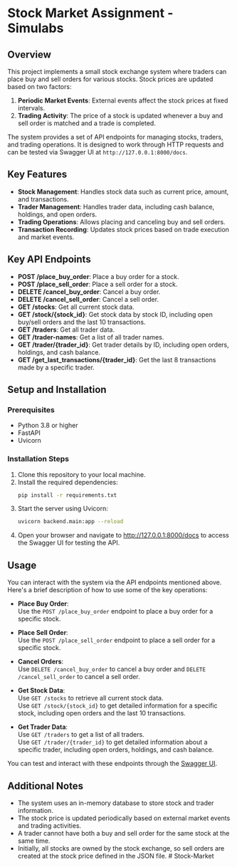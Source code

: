 # Stock Market Assignment - Simulabs

## Overview

This project implements a small stock exchange system where traders can place buy and sell orders for various stocks. Stock prices are updated based on two factors:

1. **Periodic Market Events**: External events affect the stock prices at fixed intervals.
2. **Trading Activity**: The price of a stock is updated whenever a buy and sell order is matched and a trade is completed.

The system provides a set of API endpoints for managing stocks, traders, and trading operations. It is designed to work through HTTP requests and can be tested via Swagger UI at `http://127.0.0.1:8000/docs`.

## Key Features

- **Stock Management**: Handles stock data such as current price, amount, and transactions.
- **Trader Management**: Handles trader data, including cash balance, holdings, and open orders.
- **Trading Operations**: Allows placing and canceling buy and sell orders.
- **Transaction Recording**: Updates stock prices based on trade execution and market events.

## Key API Endpoints

- **POST /place_buy_order**: Place a buy order for a stock.
- **POST /place_sell_order**: Place a sell order for a stock.
- **DELETE /cancel_buy_order**: Cancel a buy order.
- **DELETE /cancel_sell_order**: Cancel a sell order.
- **GET /stocks**: Get all current stock data.
- **GET /stock/{stock_id}**: Get stock data by stock ID, including open buy/sell orders and the last 10 transactions.
- **GET /traders**: Get all trader data.
- **GET /trader-names**: Get a list of all trader names.
- **GET /trader/{trader_id}**: Get trader details by ID, including open orders, holdings, and cash balance.
- **GET /get_last_transactions/{trader_id}**: Get the last 8 transactions made by a specific trader.

## Setup and Installation

### Prerequisites

- Python 3.8 or higher
- FastAPI
- Uvicorn

### Installation Steps

1. Clone this repository to your local machine.
2. Install the required dependencies:
   ```bash
   pip install -r requirements.txt
   ```
3. Start the server using Uvicorn:
   ```bash
   uvicorn backend.main:app --reload
   ```
4. Open your browser and navigate to http://127.0.0.1:8000/docs to access the Swagger UI for testing the API.

## Usage

You can interact with the system via the API endpoints mentioned above. Here's a brief description of how to use some of the key operations:

- **Place Buy Order**:  
  Use the `POST /place_buy_order` endpoint to place a buy order for a specific stock.

- **Place Sell Order**:  
  Use the `POST /place_sell_order` endpoint to place a sell order for a specific stock.

- **Cancel Orders**:  
  Use `DELETE /cancel_buy_order` to cancel a buy order and `DELETE /cancel_sell_order` to cancel a sell order.

- **Get Stock Data**:  
  Use `GET /stocks` to retrieve all current stock data.  
  Use `GET /stock/{stock_id}` to get detailed information for a specific stock, including open orders and the last 10 transactions.

- **Get Trader Data**:  
  Use `GET /traders` to get a list of all traders.  
  Use `GET /trader/{trader_id}` to get detailed information about a specific trader, including open orders, holdings, and cash balance.

You can test and interact with these endpoints through the [Swagger UI](http://127.0.0.1:8000/docs).

## Additional Notes

- The system uses an in-memory database to store stock and trader information.
- The stock price is updated periodically based on external market events and trading activities.
- A trader cannot have both a buy and sell order for the same stock at the same time.
- Initially, all stocks are owned by the stock exchange, so sell orders are created at the stock price defined in the JSON file.
#   S t o c k - M a r k e t 
 
 
